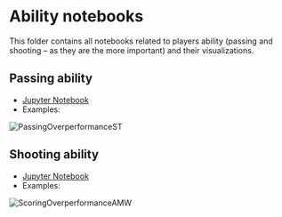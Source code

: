 # Ability notebooks
This folder contains all notebooks related to players ability (passing and shooting – as they are the more important) and their visualizations.

## Passing ability
- [Jupyter Notebook](https://gibranium.github.io/ability/PASSING-OVERPERFORMANCE.html)
- Examples:

![PassingOverperformanceST](https://github.com/user-attachments/assets/54481f14-1c85-40a7-a313-b857ae59c9ad)

## Shooting ability
- [Jupyter Notebook](https://gibranium.github.io/ability/SCORING-OVERPERFORMANCE.html)
- Examples:

![ScoringOverperformanceAMW](https://github.com/user-attachments/assets/9fe0fd19-48ac-4537-87f3-4fcad39567bb)
